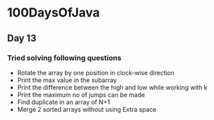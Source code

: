 # 100DaysOfJava

## Day 13

### Tried solving following questions

* Rotate the array by one position in clock-wise direction
* Print the max value in the subarray
* Print the difference between the high and low while working with k
* Print the maximum no of jumps can be made
* Find duplicate in an array of N+1
* Merge 2 sorted arrays without using Extra space 
